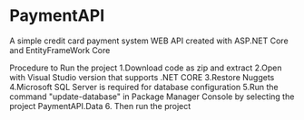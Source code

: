 # PaymentAPI
A simple credit card payment system WEB API created with ASP.NET Core and EntityFrameWork Core

Procedure to Run the project
1.Download code as zip and extract
2.Open with Visual Studio version that supports .NET CORE
3.Restore Nuggets
4.Microsoft SQL Server is required for database configuration
5.Run the command "update-database" in Package Manager Console by selecting the project PaymentAPI.Data
6. Then run the project
